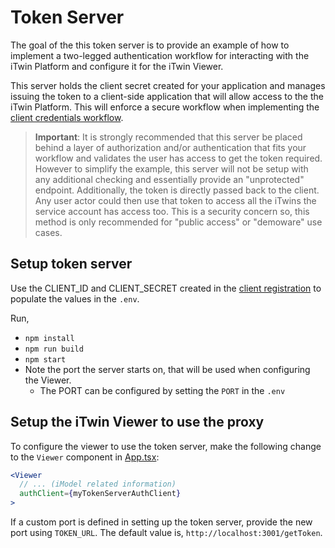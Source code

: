 # Token Server

The goal of the this token server is to provide an example of how to implement a two-legged authentication workflow for interacting with the iTwin Platform and configure it for the iTwin Viewer.

This server holds the client secret created for your application and manages issuing the token to a client-side application that will allow access to the
the iTwin Platform. This will enforce a secure workflow when implementing the [client credentials workflow](https://developer.bentley.com/apis/overview/authorization/#clientcredentialflow).

> __Important__: It is strongly recommended that this server be placed behind a layer of authorization and/or authentication that fits your workflow and validates the user has access to get the token required. However to simplify the example, this server will not be setup with any additional checking and essentially provide an "unprotected" endpoint. Additionally, the token is directly passed back to the client. Any user actor could then use that token to access all the iTwins the service account has access too. This is a security concern so, this method is only recommended for "public access" or "demoware" use cases.

## Setup token server

Use the CLIENT_ID and CLIENT_SECRET created in the [client registration](../README.md#client-registration) to populate the values in the `.env`.

Run,

- `npm install`
- `npm run build`
- `npm start`
- Note the port the server starts on, that will be used when configuring the Viewer.
  - The PORT can be configured by setting the `PORT` in the `.env`

## Setup the iTwin Viewer to use the proxy

To configure the viewer to use the token server, make the following change to the `Viewer` component in [App.tsx](../react-viewer/src/App.tsx):

```jsx
<Viewer
  // ... (iModel related information)
  authClient={myTokenServerAuthClient}
>
```

If a custom port is defined in setting up the token server, provide the new port using `TOKEN_URL`. The default value is, `http://localhost:3001/getToken`.
